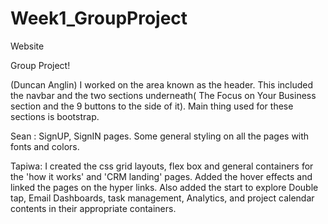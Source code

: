 # Week1_GroupProject
Website

Group Project!

(Duncan Anglin) I worked on the area known as the header. This included the navbar and the two sections underneath( The Focus on Your Business section and the 9 buttons to the side of it). Main thing used for these sections is bootstrap.


Sean : SignUP, SignIN pages. Some general styling on all the pages with fonts and colors.

Tapiwa: I created the css grid layouts, flex box and general containers for the 'how it works' and 'CRM landing' pages. Added the hover effects and linked the pages on the hyper links. Also added the start to explore Double tap, Email Dashboards, task management, Analytics, and project calendar contents in their appropriate containers.

